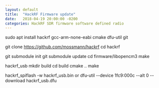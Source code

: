 ```yaml
---
layout: default
title:  "HackRF Firmware update"
date:   2018-04-19 20:00:00 -0200
categories: HackRF SDR firmware software defined radio
---
```


sudo apt install hackrf gcc-arm-none-eabi cmake dfu-util git

git clone https://github.com/mossmann/hackrf
cd hackrf

git submodule init
git submodule update
cd firmware/libopencm3
make

hackrf_usb
mkdir build
cd build
cmake ..
make

hackrf_spiflash -w hackrf_usb.bin
or
dfu-util --device 1fc9:000c --alt 0 --download hackrf_usb.dfu

